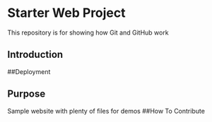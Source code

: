# Starter Web Project
This repository is for showing how Git and GitHub work
## Introduction

##Deployment

## Purpose
Sample website with plenty of files for demos
##How To Contribute
